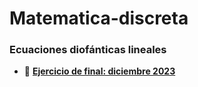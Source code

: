 ﻿# Matematica-discreta
### Ecuaciones diofánticas lineales
- 📝 **[Ejercicio de final: diciembre 2023](./Ecuaciones%diofánticas/Final-diciembre-2023.md)** 
